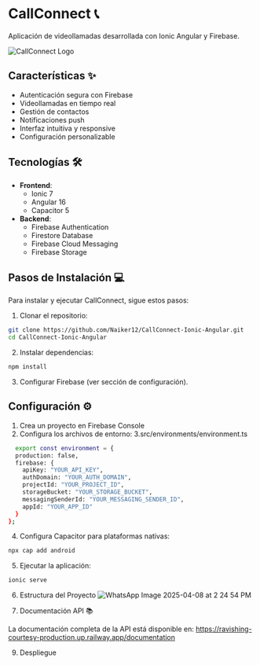 # CallConnect 📞

Aplicación de videollamadas desarrollada con Ionic Angular y Firebase.

![CallConnect Logo](https://ravishing-courtesy-production.up.railway.app/assets/logo.png)

## Características ✨

- Autenticación segura con Firebase
- Videollamadas en tiempo real
- Gestión de contactos
- Notificaciones push
- Interfaz intuitiva y responsive
- Configuración personalizable

## Tecnologías 🛠️

- **Frontend**: 
  - Ionic 7
  - Angular 16
  - Capacitor 5
- **Backend**:
  - Firebase Authentication
  - Firestore Database
  - Firebase Cloud Messaging
  - Firebase Storage

## Pasos de Instalación 💻

Para instalar y ejecutar CallConnect, sigue estos pasos:

1. Clonar el repositorio:
```bash
git clone https://github.com/Naiker12/CallConnect-Ionic-Angular.git
cd CallConnect-Ionic-Angular
```
2. Instalar dependencias:
```bash
npm install
```
3.  Configurar Firebase (ver sección de configuración).

## Configuración ⚙️

1. Crea un proyecto en Firebase Console
2. Configura los archivos de entorno:
3.src/environments/environment.ts

```bash
  export const environment = {
  production: false,
  firebase: {
    apiKey: "YOUR_API_KEY",
    authDomain: "YOUR_AUTH_DOMAIN",
    projectId: "YOUR_PROJECT_ID",
    storageBucket: "YOUR_STORAGE_BUCKET",
    messagingSenderId: "YOUR_MESSAGING_SENDER_ID",
    appId: "YOUR_APP_ID"
  }
};
```
4. Configura Capacitor para plataformas nativas:
```bash
npx cap add android
```

5. Ejecutar la aplicación:
```bash
ionic serve
```
6. Estructura del Proyecto
![WhatsApp Image 2025-04-08 at 2 24 54 PM](https://github.com/user-attachments/assets/40409160-1671-4e6b-b710-dc576f02db0a)

8. Documentación API 📚
   
La documentación completa de la API está disponible en:
https://ravishing-courtesy-production.up.railway.app/documentation

9. Despliegue
